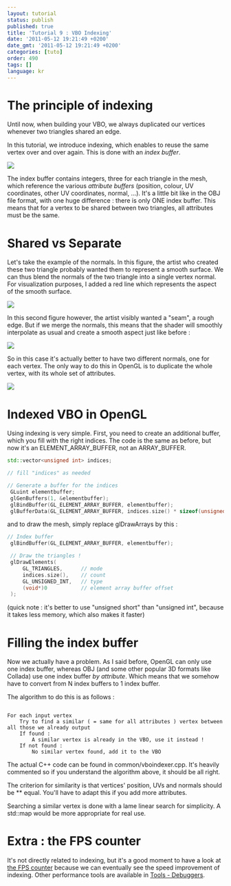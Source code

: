 ```yaml
---
layout: tutorial
status: publish
published: true
title: 'Tutorial 9 : VBO Indexing'
date: '2011-05-12 19:21:49 +0200'
date_gmt: '2011-05-12 19:21:49 +0200'
categories: [tuto]
order: 490
tags: []
language: kr
---
```


# The principle of indexing

Until now, when building your VBO, we always duplicated our vertices whenever two triangles shared an edge.

In this tutorial, we introduce indexing, which enables to reuse the same vertex over and over again. This is done with an *index buffer*.

![]({{site.baseurl}}/assets/images/tuto-9-vbo-indexing/indexing1.png)


The index buffer contains integers, three for each triangle in the mesh, which reference the various *attribute buffers* (position, colour, UV coordinates, other UV coordinates, normal, ...). It's a little bit like in the OBJ file format, with one huge difference : there is only ONE index buffer. This means that for a vertex to be shared between two triangles, all attributes must be the same.

# Shared vs Separate

Let's take the example of the normals. In this figure, the artist who created these two triangle probably wanted them to represent a smooth surface. We can thus blend the normals of the two triangle into a single vertex normal. For visualization purposes, I added a red line which represents the aspect of the smooth surface.

![]({{site.baseurl}}/assets/images/tuto-9-vbo-indexing/goodsmooth.png)


In this second figure however, the artist visibly wanted a "seam", a rough edge. But if we merge the normals, this means that the shader will smoothly interpolate as usual and create a smooth aspect just like before :

![]({{site.baseurl}}/assets/images/tuto-9-vbo-indexing/badmooth.png)


So in this case it's actually better to have two different normals, one for each vertex. The only way to do this in OpenGL is to duplicate the whole vertex, with its whole set of attributes.

![]({{site.baseurl}}/assets/images/tuto-9-vbo-indexing/spiky.png)


# Indexed VBO in OpenGL

Using indexing is very simple. First, you need to create an additional buffer, which you fill with the right indices. The code is the same as before, but now it's an ELEMENT_ARRAY_BUFFER, not an ARRAY_BUFFER.

``` cpp
std::vector<unsigned int> indices;

// fill "indices" as needed

// Generate a buffer for the indices
 GLuint elementbuffer;
 glGenBuffers(1, &elementbuffer);
 glBindBuffer(GL_ELEMENT_ARRAY_BUFFER, elementbuffer);
 glBufferData(GL_ELEMENT_ARRAY_BUFFER, indices.size() * sizeof(unsigned int), &indices[0], GL_STATIC_DRAW);
```

and to draw the mesh, simply replace glDrawArrays by this :

``` cpp
// Index buffer
 glBindBuffer(GL_ELEMENT_ARRAY_BUFFER, elementbuffer);

 // Draw the triangles !
 glDrawElements(
     GL_TRIANGLES,      // mode
     indices.size(),    // count
     GL_UNSIGNED_INT,   // type
     (void*)0           // element array buffer offset
 );
```

(quick note : it's better to use "unsigned short" than "unsigned int", because it takes less memory, which also makes it faster)

# Filling the index buffer

Now we actually have a problem. As I said before, OpenGL can only use one index buffer, whereas OBJ (and some other popular 3D formats like Collada) use one index buffer *by attribute*. Which means that we somehow have to convert from N index buffers to 1 index buffer.

The algorithm to do this is as follows :
```

For each input vertex
    Try to find a similar ( = same for all attributes ) vertex between all those we already output
    If found :
        A similar vertex is already in the VBO, use it instead !
    If not found :
        No similar vertex found, add it to the VBO
```

The actual C++ code can be found in common/vboindexer.cpp. It's heavily commented so if you understand the algorithm above, it should be all right.

The criterion for similarity is that vertices' position, UVs and normals should be ** equal. You'll have to adapt this if you add more attributes.

Searching a similar vertex is done with a lame linear search for simplicity. A std::map would be more appropriate for real use.

# Extra : the FPS counter

It's not directly related to indexing, but it's a good moment to have a look at [the FPS counter](http://www.opengl-tutorial.org/miscellaneous/an-fps-counter/) because we can eventually see the speed improvement of indexing. Other performance tools are available in [Tools - Debuggers](http://www.opengl-tutorial.org/miscellaneous/useful-tools-links/#debugging-tools).

